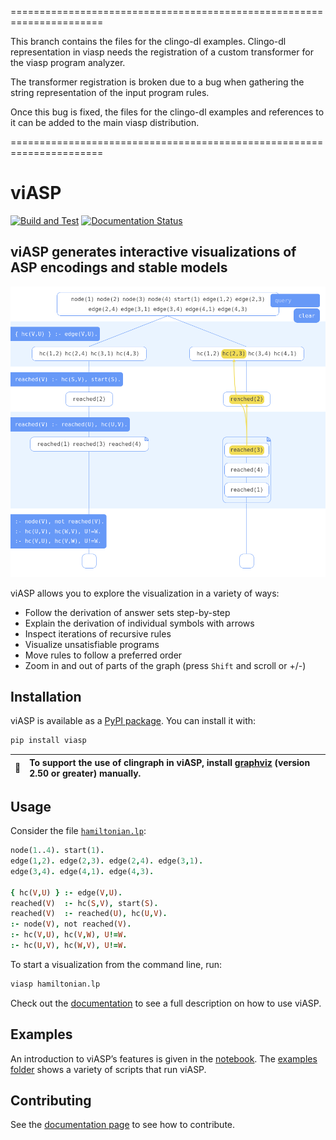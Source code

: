 ======================================================================

This branch contains the files for the clingo-dl examples. Clingo-dl 
representation in viasp needs the registration of a custom transformer
for the viasp program analyzer.

The transformer registration is broken due to a bug when gathering
the string representation of the input program rules.

Once this bug is fixed, the files for the clingo-dl examples and references
to it can be added to the main viasp distribution.

======================================================================

# viASP

[![Build and Test](https://github.com/potassco/viasp/actions/workflows/build_and_test.yml/badge.svg?branch=main)](https://github.com/potassco/viasp/actions/workflows/build_and_test.yml) [![Documentation Status](https://readthedocs.org/projects/viasp/badge/?version=latest)](https://viasp.readthedocs.io/en/latest/?badge=latest)

## viASP generates interactive visualizations of ASP encodings and stable models

![Example visualization](docs/img/header.png)

viASP allows you to explore the visualization in a variety of ways:

* Follow the derivation of answer sets step-by-step
* Explain the derivation of individual symbols with arrows
* Inspect iterations of recursive rules
* Visualize unsatisfiable programs
* Move rules to follow a preferred order
* Zoom in and out of parts of the graph (press `Shift` and scroll or +/-)

## Installation

viASP is available as a [PyPI package](https://pypi.org/project/viasp/). You can install it with:

```bash
pip install viasp
```

| :memo:        | To support the use of clingraph in viASP, install [graphviz](<https://www.graphviz.org/download/>)  (version 2.50 or greater) manually.       |
|---------------|:------------------------|

## Usage

Consider the file [`hamiltonian.lp`](https://github.com/potassco/viasp/blob/main/examples/hamiltonian.lp):

```prolog
node(1..4). start(1).
edge(1,2). edge(2,3). edge(2,4). edge(3,1).
edge(3,4). edge(4,1). edge(4,3). 

{ hc(V,U) } :- edge(V,U).
reached(V)  :- hc(S,V), start(S).
reached(V)  :- reached(U), hc(U,V).
:- node(V), not reached(V).
:- hc(V,U), hc(V,W), U!=W.
:- hc(U,V), hc(W,V), U!=W.
```

To start a visualization from the command line, run:

```bash
viasp hamiltonian.lp
```

Check out the [documentation](https://viasp.readthedocs.io/en/latest/) to see a full description on how to use viASP.

## Examples

An introduction to viASP’s features is given in the [notebook](https://mybinder.org/v2/gh/stephanzwicknagl/viasp/main?filepath=examples%2FIntroduction%20to%20viASP.ipynb). The [examples folder](https://github.com/stephanzwicknagl/viasp/tree/main/examples) shows a variety of scripts that run viASP.

## Contributing

See the [documentation page](https://viasp.readthedocs.io/en/latest/viasp/contributing.html#contributing) to see how to contribute.
